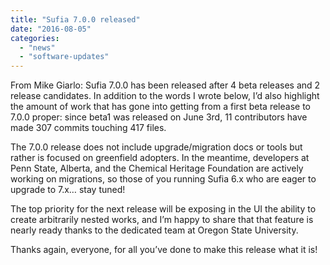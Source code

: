 ```yaml
---
title: "Sufia 7.0.0 released"
date: "2016-08-05"
categories: 
  - "news"
  - "software-updates"
---
```


From Mike Giarlo: Sufia 7.0.0 has been released after 4 beta releases and 2 release candidates. In addition to the words I wrote below, I’d also highlight the amount of work that has gone into getting from a first beta release to 7.0.0 proper: since beta1 was released on June 3rd, 11 contributors have made 307 commits touching 417 files.

The 7.0.0 release does not include upgrade/migration docs or tools but rather is focused on greenfield adopters. In the meantime, developers at Penn State, Alberta, and the Chemical Heritage Foundation are actively working on migrations, so those of you running Sufia 6.x who are eager to upgrade to 7.x… stay tuned!

The top priority for the next release will be exposing in the UI the ability to create arbitrarily nested works, and I’m happy to share that that feature is nearly ready thanks to the dedicated team at Oregon State University.

Thanks again, everyone, for all you’ve done to make this release what it is!
